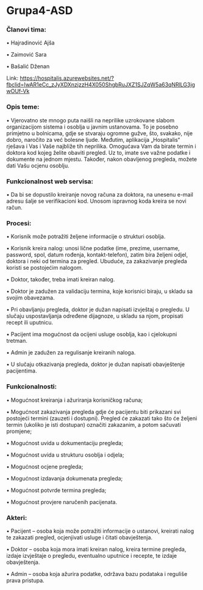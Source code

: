 # Grupa4-ASD


### Članovi tima:

  •	Hajradinović Ajša
  
  •	Zaimović Sara
  
  •	Bašalić Dženan
 
Link: https://hospitalis.azurewebsites.net/?fbclid=IwAR1eCc_zJyXDXnzjzzH4X050ShgbRuJXZ1SJZqW5a63qNRlLG3jgwOUf-Vk

### Opis teme:

  •	Vjerovatno ste mnogo puta naišli na neprilike uzrokovane slabom organizacijom sistema i osoblja u javnim ustanovama. To je posebno primjetno u bolnicama, gdje se stvaraju ogromne gužve, što, svakako, nije dobro, naročito za već bolesne ljude. Međutim, aplikacija „Hospitalis“ rješava i Vas i Vaše najbliže tih neprilika. Omogućava Vam da birate termin i doktora kod kojeg želite obaviti pregled. Uz to, imate sve važne podatke i dokumente na jednom mjestu. Također, nakon obavljenog pregleda, možete dati Vašu ocjenu osoblju.
  
### Funkcionalnost web servisa:

  •	Da bi se dopustilo kreiranje novog računa za doktora, na unesenu e-mail adresu šalje se verifikacioni kod. Unosom ispravnog koda kreira se novi račun.

### Procesi: 

  •	Korisnik može potražiti željene informacije o strukturi osoblja. 
  
  •	Korisnik kreira nalog: unosi lične podatke (ime, prezime, username, password, spol, datum rođenja, kontakt-telefon), zatim bira željeni odjel, doktora i neki od termina za pregled. Ubuduće, za zakazivanje pregleda koristi se postojećim nalogom.
  
  •	Doktor, također, treba imati kreiran nalog.
  
  •	Doktor je zadužen za validaciju termina, koje korisnici biraju, u skladu sa svojim obavezama.
  
  •	Pri obavljanju pregleda, doktor je dužan napisati izvještaj o pregledu. U slučaju uspostavljanja određene dijagnoze, u skladu sa njom, propisati recept ili uputnicu. 
  
  •	Pacijent ima mogućnost da ocijeni usluge osoblja, kao i cjelokupni tretman.
  
  •	Admin je zadužen za regulisanje kreiranih naloga.
  
  •	U slučaju otkazivanja pregleda, doktor je dužan napisati obavještenje pacijentima.
  
  
### Funkcionalnosti:
  
  •	Mogućnost kreiranja i ažuriranja korisničkog računa;
  
  •	Mogućnost zakazivanja pregleda gdje će pacijentu biti prikazani svi postojeći termini (zauzeti i dostupni). Pregled će zakazati tako što će željeni termin (ukoliko je isti dostupan) označiti zakazanim, a potom sačuvati promjene;
  
  •	Mogućnost uvida u dokumentaciju pregleda;
  
  •	Mogućnost uvida u strukturu osoblja i odjela;
  
  •	Mogućnost ocjene pregleda;
  
  •	Mogućnost izdavanja dokumenata pregleda;
  
  •	Mogućnost potvrde termina pregleda;
  
  •	Mogućnost provjere naručenih pacijenata.

  
### Akteri:

  •	Pacijent – osoba koja može potražiti informacije o ustanovi, kreirati nalog te zakazati pregled, ocjenjivati usluge i čitati obavještenja.
  
  •	Doktor – osoba koja mora imati kreiran nalog, kreira termine pregleda, izdaje izvještaje o pregledu, eventualno uputnice i recepte, te izdaje obavještenja.
  
  •	Admin – osoba koja ažurira podatke, održava bazu podataka i reguliše prava pristupa.

